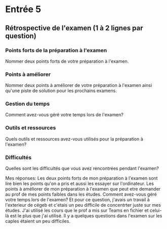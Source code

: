 # Entrée 5
## Rétrospective de l'examen (1 à 2 lignes par question)

### Points forts de la préparation à l'examen
Nommer deux points forts de votre préparation à l'examen. 

### Points à améliorer
Nommer deux points à améliorer de votre préparation à l'examen ainsi qu'une piste de solution pour les prochains examens. 

### Gestion du temps
Comment avez-vous géré votre temps lors de l'examen?

### Outils et ressources
Quels outils et ressources avez-vous utilisés pour la préparation à l'examen?

### Difficultés
Quelles sont les difficultés que vous avez rencontrées pendant l'examen?



Mes réponses:
Les deux points forts de mon préparation à l'examen sont lire bien les points qu'on a pris et aussi les essayer sur l'ordinateur.
Les points à améliorer de mon préparation à l'examen que peut etre demander au prof de mes points faibles dans les études. 
Comment avez-vous géré votre temps lors de l'examen? Et pour ce question, j'avais un travail à l'exterieur de cégeb et c'etais un peu difficile de concentrter juste sur mes études.
J'ai utilisé les cours que le prof a mis sur Teams en fichier et celui-là est le plus que j'ai utilisé.
Il y a quelques questions dans l'examen sur les caples étaient un peu difficiles.
